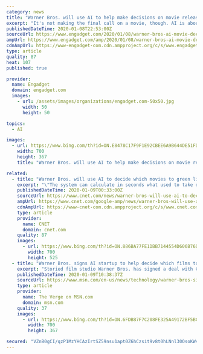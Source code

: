 ```yaml
---
category: news
title: "Warner Bros. will use AI to help make decisions on movie releases"
excerpt: "It's not making the final call on a movie, though. AI is about to play more of a role in the movie-making process. Warner Bros. Pictures has unveiled plans to use Cinelytic's AI project management system to assist in making decisions on movies during the \"greenlight process.\" No, it won't have the final say on whether or not a movie goes forward."
publishedDateTime: 2020-01-08T22:53:00Z
sourceUrl: https://www.engadget.com/2020/01/08/warner-bros-ai-movie-decisions-cinelytic/
ampUrl: https://www.engadget.com/amp/2020/01/08/warner-bros-ai-movie-decisions-cinelytic/
cdnAmpUrl: https://www-engadget-com.cdn.ampproject.org/c/s/www.engadget.com/amp/2020/01/08/warner-bros-ai-movie-decisions-cinelytic/
type: article
quality: 87
heat: 107
published: true

provider:
  name: Engadget
  domain: engadget.com
  images:
    - url: /assets/images/organizations/engadget.com-50x50.jpg
      width: 50
      height: 50

topics:
  - AI

images:
  - url: https://www.bing.com/th?id=ON.E8478C17F9F1E92CBEE6A9B644DE51FD
    width: 700
    height: 367
    title: "Warner Bros. will use AI to help make decisions on movie releases"

related:
  - title: "Warner Bros. will use AI to decide which movies to green light"
    excerpt: "\"The system can calculate in seconds what used to take days to assess by a human when it comes to general film package evaluation or a star's worth,\" said Tobias Queisser, founder of Cinelytic, the LA startup whose AI-driven project management system WB will be relying on. Despite making a $1 billion hit with Joaquin Phoenix-starring Joker last ..."
    publishedDateTime: 2020-01-09T00:33:00Z
    sourceUrl: https://www.cnet.com/news/warner-bros-will-use-ai-to-decide-which-movies-to-green-light/
    ampUrl: https://www.cnet.com/google-amp/news/warner-bros-will-use-ai-to-decide-which-movies-to-green-light/
    cdnAmpUrl: https://www-cnet-com.cdn.ampproject.org/c/s/www.cnet.com/google-amp/news/warner-bros-will-use-ai-to-decide-which-movies-to-green-light/
    type: article
    provider:
      name: CNET
      domain: cnet.com
    quality: 87
    images:
      - url: https://www.bing.com/th?id=ON.886BA77FE1DBB7144554D606B76D2AC6
        width: 700
        height: 525
  - title: "Warner Bros. signs AI startup to help decide which films to back"
    excerpt: "Storied film studio Warner Bros. has signed a deal with Cinelytic, an LA startup that uses machine learning to predict film success. The studio will use Cinelytic’s algorithms “to guide decision-making at the greenlight stage,"
    publishedDateTime: 2020-01-09T10:38:37Z
    sourceUrl: https://www.msn.com/en-us/news/technology/warner-bros-signs-ai-startup-to-help-decide-which-films-to-back/ar-BBYMcgv
    type: article
    provider:
      name: The Verge on MSN.com
      domain: msn.com
    quality: 37
    images:
      - url: https://www.bing.com/th?id=ON.6FDB87F7C208FE325A49172BF5BC8540
        width: 700
        height: 367

secured: "VZnB0gCI/qzP1MzYHCAzIrtSZ59nsu1apt0Z6hCzsit9v8t0hLNnl30OsoKWvfv/9VBRCFXKQ7QUwsnDvWCpBul9c+KNn1wT13Z1+dy9Yka5Rji59KvTQGAliOau1rSm7FdI0SGbkjBYZU/MjtIk+3KJkudL9XCp9dwhNrgOT0qTOE1+pBSwyJnhcKZ1TzTlXr1COXd9S+8OOY7jatj+ND4FU4QqJvkRvN1xqUo9aDE0YuNm19TRWE1jkZjHhtuDhG82WqC074NIK0UjtL9oGw==;MatNSWv6+qSnCfv6As4Jdw=="
---
```


